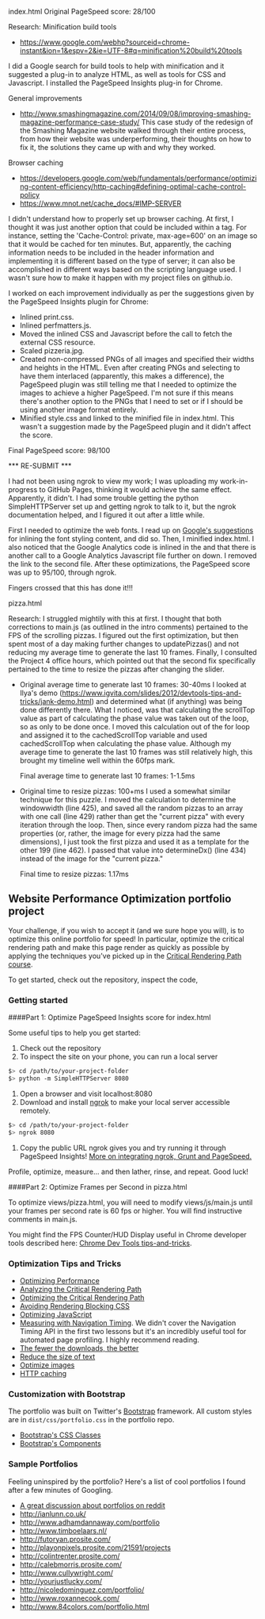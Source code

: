 
index.html
Original PageSpeed score: 28/100

Research:
Minification build tools
- https://www.google.com/webhp?sourceid=chrome-instant&ion=1&espv=2&ie=UTF-8#q=minification%20build%20tools

I did a Google search for build tools to help with minification and it suggested a plug-in to analyze HTML,
	as well as tools for CSS and Javascript. I installed the PageSpeed Insights plug-in for Chrome.

General improvements
- http://www.smashingmagazine.com/2014/09/08/improving-smashing-magazine-performance-case-study/
This case study of the redesign of the Smashing Magazine website walked through their entire process, 
	from how their website was underperforming, their thoughts on how to fix it, the solutions they
	came up with and why they worked.

Browser caching
- https://developers.google.com/web/fundamentals/performance/optimizing-content-efficiency/http-caching#defining-optimal-cache-control-policy
- https://www.mnot.net/cache_docs/#IMP-SERVER

I didn't understand how to properly set up browser caching. At first, I thought it was just another option
	that could be included within a tag. For instance, setting the 'Cache-Control: private, max-age=600' on an image
	so that it would be cached for ten minutes. But, apparently, the caching information needs to be included in the
	header information and implementing it is different based on the type of server; it can also be accomplished
	in different ways based on the scripting language used. I wasn't sure how to make it happen with my project
	files on github.io.

I worked on each improvement individually as per the suggestions given by the PageSpeed Insights plugin for Chrome:

- Inlined print.css.
- Inlined perfmatters.js.
- Moved the inlined CSS and Javascript before the call to fetch the external CSS resource.
- Scaled pizzeria.jpg.
- Created non-compressed PNGs of all images and specified their widths and heights in the HTML.
	Even after creating PNGs and selecting to have them interlaced (apparently, this makes a difference), the
	PageSpeed plugin was still telling me that I needed to optimize the images to achieve a higher PageSpeed. I'm
	not sure if this means there's another option to the PNGs that I need to set or if I should be using another
	image format entirely.
- Minified style.css and linked to the minified file in index.html.
	This wasn't a suggestion made by the PageSpeed plugin and it didn't affect the score.

Final PageSpeed score: 98/100

*** RE-SUBMIT ***

I had not been using ngrok to view my work; I was uploading my work-in-progress to GitHub Pages, thinking it would achieve the same effect. Apparently, it didn't. I had some trouble getting the python SimpleHTTPServer set up and getting ngrok to talk to it, but the ngrok documentation helped, and I figured it out after a little while.

First I needed to optimize the web fonts. I read up on [Google's suggestions](https://developers.google.com/web/fundamentals/performance/optimizing-content-efficiency/webfont-optimization?hl=en#optimizing-loading-and-rendering) for inlining the font styling content, and did so. Then, I minified index.html. I also noticed that the Google Analytics code is inlined in the <head> and that there is another call to a Google Analytics Javascript file further on down. I removed the link to the second file. After these optimizations, the PageSpeed score was up to 95/100, through ngrok.

Fingers crossed that this has done it!!!

pizza.html

Research:
I struggled mightily with this at first. I thought that both corrections to main.js (as outlined in the intro
	comments) pertained to the FPS of the scrolling pizzas. I figured out the first optimization, but then spent
	most of a day making further changes to updatePizzas() and not reducing my average time to generate the last
	10 frames. Finally, I consulted the Project 4 office hours, which pointed out that the second fix
	specifically pertained to the time to resize the pizzas after changing the slider.

- Original average time to generate last 10 frames: 30-40ms
	I looked at Ilya's demo (https://www.igvita.com/slides/2012/devtools-tips-and-tricks/jank-demo.html) and
	determined what (if anything) was being done differently there. What I noticed, was that calculating the
	scrollTop value as part of calculating the phase value was taken out of the loop, so as only to be done once.
	I moved this calculation out of the for loop and assigned it to the cachedScrollTop variable and used
	cachedScrollTop when calculating the phase value. Although my average time to generate the last 10 frames was
	still relatively high, this brought my timeline well within the 60fps mark.

	Final average time to generate last 10 frames: 1-1.5ms

- Original time to resize pizzas: 100+ms
	I used a somewhat similar technique for this puzzle. I moved the calculation to determine the windowwidth (line 425),
	and saved all the random pizzas to an array with one call (line 429) rather than get the "current pizza" with
	every iteration through the loop. Then, since every random pizza had the same properties (or, rather, the image for
	every pizza had the same dimensions), I just took the first pizza and used it as a template for the other 199 (line 462).
	I passed that value into determineDx() (line 434) instead of the image for the "current pizza."

	Final time to resize pizzas: 1.17ms
## Website Performance Optimization portfolio project

Your challenge, if you wish to accept it (and we sure hope you will), is to optimize this online portfolio for speed! In particular, optimize the critical rendering path and make this page render as quickly as possible by applying the techniques you've picked up in the [Critical Rendering Path course](https://www.udacity.com/course/ud884).

To get started, check out the repository, inspect the code,

### Getting started

####Part 1: Optimize PageSpeed Insights score for index.html

Some useful tips to help you get started:

1. Check out the repository
1. To inspect the site on your phone, you can run a local server

  ```bash
  $> cd /path/to/your-project-folder
  $> python -m SimpleHTTPServer 8080
  ```

1. Open a browser and visit localhost:8080
1. Download and install [ngrok](https://ngrok.com/) to make your local server accessible remotely.

  ``` bash
  $> cd /path/to/your-project-folder
  $> ngrok 8080
  ```

1. Copy the public URL ngrok gives you and try running it through PageSpeed Insights! [More on integrating ngrok, Grunt and PageSpeed.](http://www.jamescryer.com/2014/06/12/grunt-pagespeed-and-ngrok-locally-testing/)

Profile, optimize, measure... and then lather, rinse, and repeat. Good luck!

####Part 2: Optimize Frames per Second in pizza.html

To optimize views/pizza.html, you will need to modify views/js/main.js until your frames per second rate is 60 fps or higher. You will find instructive comments in main.js. 

You might find the FPS Counter/HUD Display useful in Chrome developer tools described here: [Chrome Dev Tools tips-and-tricks](https://developer.chrome.com/devtools/docs/tips-and-tricks).

### Optimization Tips and Tricks
* [Optimizing Performance](https://developers.google.com/web/fundamentals/performance/ "web performance")
* [Analyzing the Critical Rendering Path](https://developers.google.com/web/fundamentals/performance/critical-rendering-path/analyzing-crp.html "analyzing crp")
* [Optimizing the Critical Rendering Path](https://developers.google.com/web/fundamentals/performance/critical-rendering-path/optimizing-critical-rendering-path.html "optimize the crp!")
* [Avoiding Rendering Blocking CSS](https://developers.google.com/web/fundamentals/performance/critical-rendering-path/render-blocking-css.html "render blocking css")
* [Optimizing JavaScript](https://developers.google.com/web/fundamentals/performance/critical-rendering-path/adding-interactivity-with-javascript.html "javascript")
* [Measuring with Navigation Timing](https://developers.google.com/web/fundamentals/performance/critical-rendering-path/measure-crp.html "nav timing api"). We didn't cover the Navigation Timing API in the first two lessons but it's an incredibly useful tool for automated page profiling. I highly recommend reading.
* <a href="https://developers.google.com/web/fundamentals/performance/optimizing-content-efficiency/eliminate-downloads.html">The fewer the downloads, the better</a>
* <a href="https://developers.google.com/web/fundamentals/performance/optimizing-content-efficiency/optimize-encoding-and-transfer.html">Reduce the size of text</a>
* <a href="https://developers.google.com/web/fundamentals/performance/optimizing-content-efficiency/image-optimization.html">Optimize images</a>
* <a href="https://developers.google.com/web/fundamentals/performance/optimizing-content-efficiency/http-caching.html">HTTP caching</a>

### Customization with Bootstrap
The portfolio was built on Twitter's <a href="http://getbootstrap.com/">Bootstrap</a> framework. All custom styles are in `dist/css/portfolio.css` in the portfolio repo.

* <a href="http://getbootstrap.com/css/">Bootstrap's CSS Classes</a>
* <a href="http://getbootstrap.com/components/">Bootstrap's Components</a>

### Sample Portfolios

Feeling uninspired by the portfolio? Here's a list of cool portfolios I found after a few minutes of Googling.

* <a href="http://www.reddit.com/r/webdev/comments/280qkr/would_anybody_like_to_post_their_portfolio_site/">A great discussion about portfolios on reddit</a>
* <a href="http://ianlunn.co.uk/">http://ianlunn.co.uk/</a>
* <a href="http://www.adhamdannaway.com/portfolio">http://www.adhamdannaway.com/portfolio</a>
* <a href="http://www.timboelaars.nl/">http://www.timboelaars.nl/</a>
* <a href="http://futoryan.prosite.com/">http://futoryan.prosite.com/</a>
* <a href="http://playonpixels.prosite.com/21591/projects">http://playonpixels.prosite.com/21591/projects</a>
* <a href="http://colintrenter.prosite.com/">http://colintrenter.prosite.com/</a>
* <a href="http://calebmorris.prosite.com/">http://calebmorris.prosite.com/</a>
* <a href="http://www.cullywright.com/">http://www.cullywright.com/</a>
* <a href="http://yourjustlucky.com/">http://yourjustlucky.com/</a>
* <a href="http://nicoledominguez.com/portfolio/">http://nicoledominguez.com/portfolio/</a>
* <a href="http://www.roxannecook.com/">http://www.roxannecook.com/</a>
* <a href="http://www.84colors.com/portfolio.html">http://www.84colors.com/portfolio.html</a>
